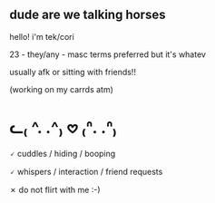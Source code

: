 ## dude are we talking horses


hello! i'm tek/cori

23 - they/any - masc terms preferred but it's whatev

usually afk or sitting with friends!!

(working on my carrds atm) 

# ᓚ₍ ^. .^₎ 𖹭 ₍ᐢ. .ᐢ₎

🗸 cuddles / hiding / booping

🗸 whispers / interaction / friend requests

✗ do not flirt with me :-) 



<!--
**erenville/erenville** is a ✨ _special_ ✨ repository because its `README.md` (this file) appears on your GitHub profile.

Here are some ideas to get you started:

- 🔭 I’m currently working on ...
- 🌱 I’m currently learning ...
- 👯 I’m looking to collaborate on ...
- 🤔 I’m looking for help with ...
- 💬 Ask me about ...
- 📫 How to reach me: ...
- 😄 Pronouns: ...
- ⚡ Fun fact: ...
-->

